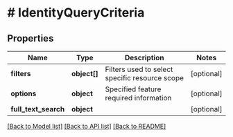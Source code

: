 # # IdentityQueryCriteria

## Properties

Name | Type | Description | Notes
------------ | ------------- | ------------- | -------------
**filters** | **object[]** | Filters used to select specific resource scope | [optional]
**options** | **object** | Specified feature required information | [optional]
**full_text_search** | **object** |  | [optional]

[[Back to Model list]](../../README.md#models) [[Back to API list]](../../README.md#endpoints) [[Back to README]](../../README.md)
